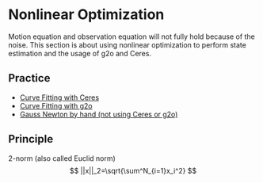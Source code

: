 # Nonlinear Optimization

Motion equation and observation equation will not fully hold because of the noise. This section is about using nonlinear optimization to perform state estimation and the usage of g2o and Ceres.

## Practice

* [Curve Fitting with Ceres](./ceres_curve_fitting)
* [Curve Fitting with g2o](./g2o_curve_fitting)
* [Gauss Newton by hand (not using Ceres or g2o)](./gauss_newton)

## Principle

2-norm (also called Euclid norm)
$$
||x||_2=\sqrt{\sum^N_{i=1}x_i^2}
$$
